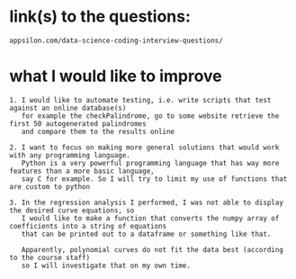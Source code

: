 # link(s) to the questions:
    appsilon.com/data-science-coding-interview-questions/

# what I would like to improve
    1. I would like to automate testing, i.e. write scripts that test against an online database(s)
       for example the checkPalindrome, go to some website retrieve the first 50 autogenerated palindromes
       and compare them to the results online

    2. I want to focus on making more general solutions that would work with any programming language.
       Python is a very powerful programming language that has way more features than a more basic language, 
       say C for example. So I will try to limit my use of functions that are custom to python
    
    3. In the regression analysis I performed, I was not able to display the desired curve equations, so 
       I would like to make a function that converts the numpy array of coefficients into a string of equations 
       that can be printed out to a dataframe or something like that.
    
       Apparently, polynomial curves do not fit the data best (according to the course staff) 
       so I will investigate that on my own time. 
